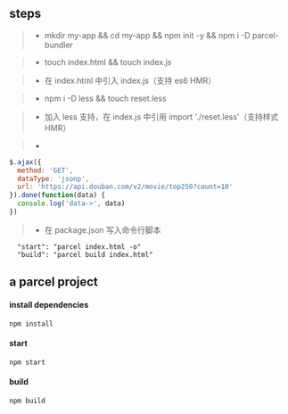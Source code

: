 ## steps

> * mkdir my-app && cd my-app && npm init -y && npm i -D parcel-bundler

> * touch index.html && touch index.js

> * 在 index.html 中引入 index.js（支持 es6 HMR）

> * npm i -D less && touch reset.less

> * 加入 less 支持，在 index.js 中引用 import './reset.less'（支持样式 HMR）

> * <script src="https://cdn.bootcss.com/jquery/3.2.1/jquery.min.js"></script>

```javascript
$.ajax({
  method: 'GET',
  dataType: 'jsonp',
  url: 'https://api.douban.com/v2/movie/top250?count=10'
}).done(function(data) {
  console.log('data->', data)
})
```

> * 在 package.json 写入命令行脚本

```
  "start": "parcel index.html -o"
  "build": "parcel build index.html"
```

## a parcel project

#### install dependencies

```
npm install
```

#### start

```
npm start
```

#### build

```
npm build
```
